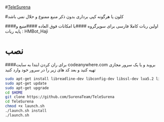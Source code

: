 #[TeleSurena](https://telegram.me/SurenaTeam)

#کلون یا هرگونه کپی برداری بدون ذکر منبع ممنوع و حلال نمی باشد

####اولین ربات کاملا فارسی برای سوپرگروه
####با امکانات فوق العاده
####منبع و پایه ربات : HMBot_Haji 

# نصب

####برای ران کردن ابتدا به سایت codeanywhere.com بروید و یا یک سرور مجازی تهیه کنید و بعد کد های زیر را در سرور خود وارد کنید

```sh
sudo apt-get install libreadline-dev libconfig-dev libssl-dev lua5.2 liblua5.2-dev lua-socket lua-sec lua-expat libevent-dev make unzip git redis-server autoconf g++ libjansson-dev libpython-dev expat libexpat1-dev
sudo apt-get update
sudo apt-get upgrade
cd $HOME
git clone https://github.com/SurenaTeam/TeleSurena
cd TeleSurena
chmod +x launch.sh
./launch.sh install
./launch.sh 
```
